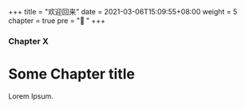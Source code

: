 +++
title = "欢迎回来"
date = 2021-03-06T15:09:55+08:00
weight = 5
chapter = true
pre = "<b>👋 </b>"
+++

### Chapter X

# Some Chapter title

Lorem Ipsum.